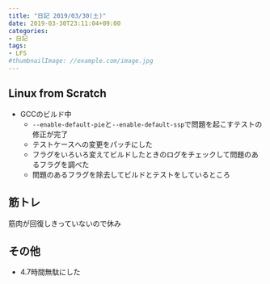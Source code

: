 ```yaml
---
title: "日記 2019/03/30(土)"
date: 2019-03-30T23:11:04+09:00
categories:
- 日記
tags:
- LFS
#thumbnailImage: //example.com/image.jpg
---
```


## Linux from Scratch
- GCCのビルド中
  - `--enable-default-pie`と`--enable-default-ssp`で問題を起こすテストの修正が完了
  - テストケースへの変更をパッチにした
  - フラグをいろいろ変えてビルドしたときのログをチェックして問題のあるフラグを調べた
  - 問題のあるフラグを除去してビルドとテストをしているところ

## 筋トレ

<!--more-->

筋肉が回復しきっていないので休み

## その他
- 4.7時間無駄にした

